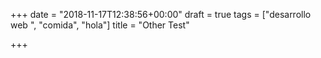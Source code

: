+++
date = "2018-11-17T12:38:56+00:00"
draft = true
tags = ["desarrollo web ", "comida", "hola"]
title = "Other Test"

+++
